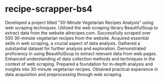 # recipe-scrapper-bs4
Developed a project titled "30-Minute Vegetarian Recipes Analysis" using web scraping techniques.
Utilized the web scraping library BeautifulSoup to extract data from the website allrecipes.com.
Successfully scraped over 500 30-minute vegetarian recipes from the website.
Acquired essential skills in web scraping, a crucial aspect of data analysis.
Gathered a substantial dataset for further analysis and exploration.
Demonstrated proficiency in using BeautifulSoup to extract relevant data from web pages.
Enhanced understanding of data collection methods and techniques in the context of web scraping.
Prepared a foundation for in-depth analysis and insights into 30-minute vegetarian recipes.
Obtained practical experience in data acquisition and preprocessing through web scraping.
